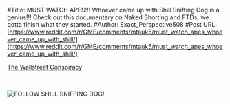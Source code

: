 #Title: MUST WATCH APES!!! Whoever came up with Shill Sniffing Dog is a genius!!! Check out this documentary on Naked Shorting and FTDs, we gotta finish what they started.
#Author: Exact_Perspective508
#Post URL: [https://www.reddit.com/r/GME/comments/mtauk5/must_watch_apes_whoever_came_up_with_shill/](https://www.reddit.com/r/GME/comments/mtauk5/must_watch_apes_whoever_came_up_with_shill/)


[The Wallstreet Conspiracy](https://youtu.be/Kpyhnmd-ZbU)

&#x200B;

![FOLLOW SHILL SNIFFING DOG!](https://preview.redd.it/0yikddfwzwt61.png?width=994&format=png&auto=webp&s=90684456c36a939f8ec2a178d2525f50b811ccc1)